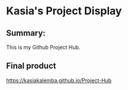 # Kasia's Project Display 

## Summary: 
This is my Github Project Hub.

## Final product
https://kasiakalemba.github.io/Project-Hub






















